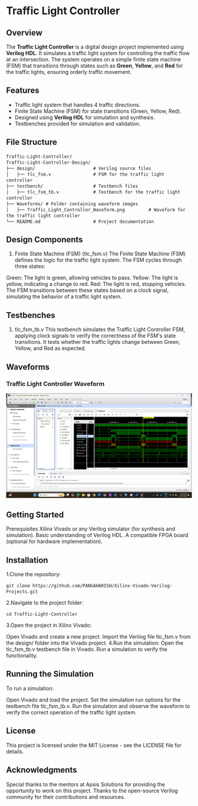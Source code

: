 # Traffic Light Controller

## Overview

The **Traffic Light Controller** is a digital design project implemented using **Verilog HDL**. It simulates a traffic light system for controlling the traffic flow at an intersection. The system operates on a simple finite state machine (FSM) that transitions through states such as **Green**, **Yellow**, and **Red** for the traffic lights, ensuring orderly traffic movement.

## Features

- Traffic light system that handles 4 traffic directions.
- Finite State Machine (FSM) for state transitions (Green, Yellow, Red).
- Designed using **Verilog HDL** for simulation and synthesis.
- Testbenches provided for simulation and validation.

## File Structure

```plaintext
Traffic-Light-Controller/
Traffic-Light-Controller-Design/
├── design/                      # Verilog source files
│   ├── tlc_fsm.v                # FSM for the traffic light controller
├── testbench/                   # Testbench files
│   ├── tlc_fsm_tb.v             # Testbench for the traffic light controller
├── Waveforms/ # Folder containing waveform images
│   ├── Traffic_Light_Controller_Waveform.png         # Waveform for the traffic light controller
└── README.md                    # Project documentation
```

## Design Components
1. Finite State Machine (FSM) (tlc_fsm.v)
The Finite State Machine (FSM) defines the logic for the traffic light system. The FSM cycles through three states:

Green: The light is green, allowing vehicles to pass.
Yellow: The light is yellow, indicating a change to red.
Red: The light is red, stopping vehicles.
The FSM transitions between these states based on a clock signal, simulating the behavior of a traffic light system.

## Testbenches
1. tlc_fsm_tb.v
This testbench simulates the Traffic Light Controller FSM, applying clock signals to verify the correctness of the FSM's state transitions. It tests whether the traffic lights change between Green, Yellow, and Red as expected.

## Waveforms
### Traffic Light Controller Waveform
![Traffic Light Controller Waveform](Traffic_Light_Controller_Waveform.png)

## Getting Started
Prerequisites
Xilinx Vivado or any Verilog simulator (for synthesis and simulation).
Basic understanding of Verilog HDL.
A compatible FPGA board (optional for hardware implementation).

## Installation
1.Clone the repository:
```plaintext
git clone https://github.com/PANGAHARISH/Xilinx-Vivado-Verilog-Projects.git
```
2.Navigate to the project folder:
```plaintext
cd Traffic-Light-Controller
```
3.Open the project in Xilinx Vivado:

Open Vivado and create a new project.
Import the Verilog file tlc_fsm.v from the design/ folder into the Vivado project.
4.Run the simulation:
Open the tlc_fsm_tb.v testbench file in Vivado.
Run a simulation to verify the functionality.

## Running the Simulation
To run a simulation:

Open Vivado and load the project.
Set the simulation run options for the testbench file tlc_fsm_tb.v.
Run the simulation and observe the waveform to verify the correct operation of the traffic light system.
## License
This project is licensed under the MIT License - see the LICENSE file for details.

## Acknowledgments
Special thanks to the mentors at Apsis Solutions for providing the opportunity to work on this project.
Thanks to the open-source Verilog community for their contributions and resources.
